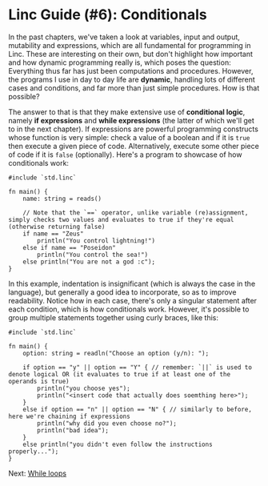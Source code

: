# Linc Guide (#6): Conditionals

In the past chapters, we've taken a look at variables, input and output, mutability and expressions, which are all fundamental for programming in Linc. These are interesting on their own, but don't highlight how important and how dynamic programming really is, which poses the question: Everything thus far has just been computations and procedures. However, the programs I use in day to day life are **dynamic**, handling lots of different cases and conditions, and far more than just simple procedures. How is that possible?

The answer to that is that they make extensive use of **conditional logic**, namely **if expressions** and **while expressions** (the latter of which we'll get to in the next chapter). If expressions are powerful programming constructs whose function is very simple: check a value of a boolean and if it is `true` then execute a given piece of code. Alternatively, execute some other piece of code if it is `false` (optionally). Here's a program to showcase of how conditionals work:

```linc
#include `std.linc`

fn main() {
    name: string = reads()

    // Note that the `==` operator, unlike variable (re)assignment, simply checks two values and evaluates to true if they're equal (otherwise returning false)
    if name == "Zeus"
        println("You control lightning!")
    else if name == "Poseidon"
        println("You control the sea!")    
    else println("You are not a god :c");
}
```

In this example, indentation is insignificant (which is always the case in the language), but generally a good idea to incorporate, so as to improve readability. Notice how in each case, there's only a singular statement after each condition, which is how conditionals work. However, it's possible to group multiple statements together using curly braces, like this:

```linc
#include `std.linc`

fn main() {
    option: string = readln("Choose an option (y/n): ");

    if option == "y" || option == "Y" { // remember: `||` is used to denote logical OR (it evaluates to true if at least one of the operands is true)
        println("you choose yes");
        println("<insert code that actually does soemthing here>");
    }
    else if option == "n" || option == "N" { // similarly to before, here we're chaining if expressions
        println("why did you even choose no?");
        println("bad idea");
    }
    else println("you didn't even follow the instructions properly...");
}
```

Next: [While loops](./7-while_loops.md)